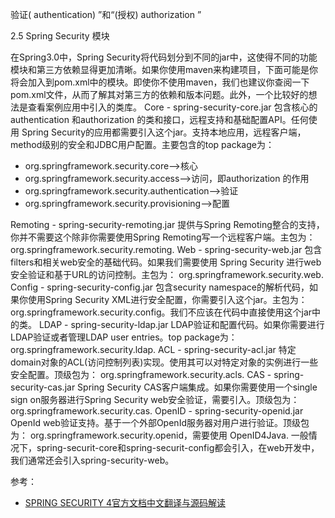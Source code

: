 验证( authentication) ”和“(授权) authorization ”


2.5 Spring Security 模块

在Spring3.0中，Spring Security将代码划分到不同的jar中，这使得不同的功能模块和第三方依赖显得更加清晰。如果你使用maven来构建项目，下面可能是你将会加入到pom.xml中的模块。即使你不使用maven，我们也建议你查阅一下pom.xml文件，从而了解其对第三方的依赖和版本问题。此外，一个比较好的想法是查看案例应用中引入的类库。
Core - spring-security-core.jar
包含核心的 authentication 和authorization 的类和接口，远程支持和基础配置API。任何使用 Spring Security的应用都需要引入这个jar。支持本地应用，远程客户端，method级别的安全和JDBC用户配置。主要包含的top package为：
* org.springframework.security.core-->核心
* org.springframework.security.access-->访问，即authorization 的作用
* org.springframework.security.authentication-->验证
* org.springframework.security.provisioning-->配置

Remoting - spring-security-remoting.jar
提供与Spring Remoting整合的支持，你并不需要这个除非你需要使用Spring Remoting写一个远程客户端。主包为： org.springframework.security.remoting.
Web - spring-security-web.jar
包含filters和相关web安全的基础代码。如果我们需要使用 Spring Security 进行web安全验证和基于URL的访问控制。主包为： org.springframework.security.web.
Config - spring-security-config.jar
包含security namespace的解析代码，如果你使用Spring Security XML进行安全配置，你需要引入这个jar。主包为： org.springframework.security.config。我们不应该在代码中直接使用这个jar中的类。
LDAP - spring-security-ldap.jar
LDAP验证和配置代码。如果你需要进行LDAP验证或者管理LDAP user entries。top package为： org.springframework.security.ldap.
ACL - spring-security-acl.jar
特定domain对象的ACL(访问控制列表)实现。使用其可以对特定对象的实例进行一些安全配置。顶级包为： org.springframework.security.acls.
CAS - spring-security-cas.jar
Spring Security CAS客户端集成。如果你需要使用一个single sign on服务器进行Spring Security web安全验证，需要引入。顶级包为： org.springframework.security.cas.
OpenID - spring-security-openid.jar
OpenId web验证支持。基于一个外部OpenId服务器对用户进行验证。顶级包为： org.springframework.security.openid，需要使用 OpenID4Java.
一般情况下，spring-securit-core和spring-securit-config都会引入，在web开发中，我们通常还会引入spring-security-web。




参考：
* [SPRING SECURITY 4官方文档中文翻译与源码解读](http://www.tianshouzhi.com/api/tutorials/spring_security_4/250)




